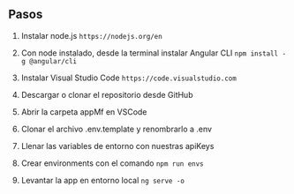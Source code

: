 ## Pasos

1. Instalar node.js `https://nodejs.org/en`

2. Con node instalado, desde la terminal instalar Angular CLI `npm install -g @angular/cli`

3. Instalar Visual Studio Code `https://code.visualstudio.com`

4. Descargar o clonar el repositorio desde GitHub

5. Abrir la carpeta appMf en VSCode

6. Clonar el archivo .env.template y renombrarlo a .env

7. Llenar las variables de entorno con nuestras apiKeys

8. Crear environments con el comando `npm run envs`

4. Levantar la app en entorno local `ng serve -o`



